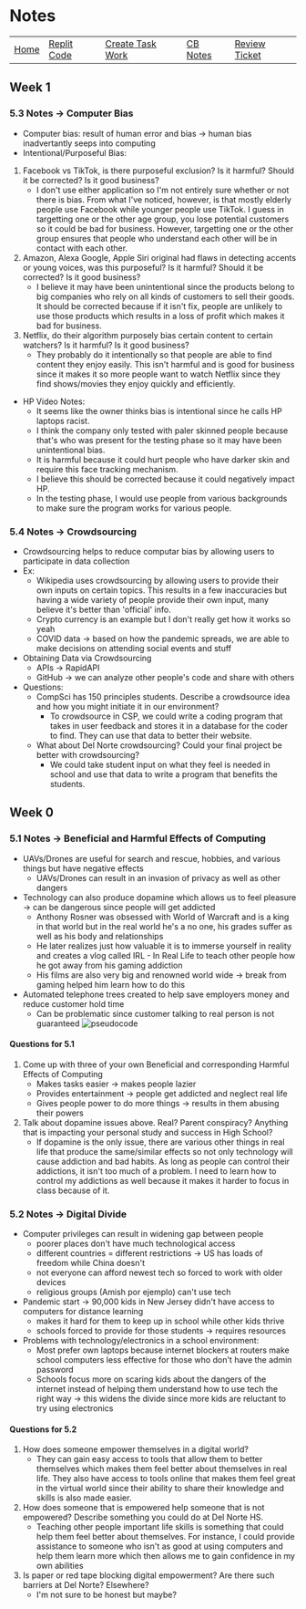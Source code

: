 # Notes

<!-- {% include navigation.html %} -->
<table>
     <tr>
         <td><a href="index">Home</a></td>
         <td><a href="code">Replit Code</a></td>
         <td><a href="create_task">Create Task Work</a></td>
         <td><a href="notes">CB Notes</a></td>
         <td><a href="https://github.com/PrishaB/Individual_Repo2.0/projects/1#card-79113428">Review Ticket</a></td>
     </tr>
 </table>

## Week 1
### 5.3 Notes -> Computer Bias
* Computer bias: result of human error and bias -> human bias inadvertantly seeps into computing
* Intentional/Purposeful Bias:
1. Facebook vs TikTok, is there purposeful exclusion? Is it harmful? Should it be corrected? Is it good business?
   * I don't use either application so I'm not entirely sure whether or not there is bias. From what I've noticed, however, is that mostly elderly people use Facebook while younger people use TikTok. I guess in targetting one or the other age group, you lose potential customers so it could be bad for business. However, targetting one or the other group ensures that people who understand each other will be in contact with each other.
2. Amazon, Alexa Google, Apple Siri original had flaws in detecting accents or young voices, was this purposeful? Is it harmful? Should it be corrected? Is it good business?
   * I believe it may have been unintentional since the products belong to big companies who rely on all kinds of customers to sell their goods. It should be corrected because if it isn't fix, people are unlikely to use those products which results in a loss of profit which makes it bad for business.
3. Netflix, do their algorithm purposely bias certain content to certain watchers? Is it harmful? Is it good business?
   * They probably do it intentionally so that people are able to find content they enjoy easily. This isn't harmful and is good for business since it makes it so more people want to watch Netflix since they find shows/movies they enjoy quickly and efficiently.

* HP Video Notes:
   * It seems like the owner thinks bias is intentional since he calls HP laptops racist.
   * I think the company only tested with paler skinned people because that's who was present for the testing phase so it may have been unintentional bias.
   * It is harmful because it could hurt people who have darker skin and require this face tracking mechanism.
   * I believe this should be corrected because it could negatively impact HP.
   * In the testing phase, I would use people from various backgrounds to make sure the program works for various people.

### 5.4 Notes -> Crowdsourcing
* Crowdsourcing helps to reduce computar bias by allowing users to participate in data collection
* Ex:
  * Wikipedia uses crowdsourcing by allowing users to provide their own inputs on certain topics. This results in a few inaccuracies but having a wide variety of people provide their own input, many believe it's better than 'official' info.
  * Crypto currency is an example but I don't really get how it works so yeah
  * COVID data -> based on how the pandemic spreads, we are able to make decisions on attending social events and stuff
* Obtaining Data via Crowdsourcing
  * APIs -> RapidAPI
  * GitHub -> we can analyze other people's code and share with others
* Questions:
  * CompSci has 150 principles students. Describe a crowdsource idea and how you might initiate it in our environment?
    * To crowdsource in CSP, we could write a coding program that takes in user feedback and stores it in a database for the coder to find. They can use that data to better their website.
  *  What about Del Norte crowdsourcing? Could your final project be better with crowdsourcing?
     * We could take student input on what they feel is needed in school and use that data to write a program that benefits the students.

## Week 0
### 5.1 Notes -> Beneficial and Harmful Effects of Computing
* UAVs/Drones are useful for search and rescue, hobbies, and various things but have negative effects 
   * UAVs/Drones can result in an invasion of privacy as well as other dangers
* Technology can also produce dopamine which allows us to feel pleasure -> can be dangerous since people will get addicted
   * Anthony Rosner was obsessed with World of Warcraft and is a king in that world but in the real world he's a no one, his grades suffer as well as his body and relationships
   * He later realizes just how valuable it is to immerse yourself in reality and creates a vlog called IRL - In Real Life to teach other people how he got away from his gaming addiction
   * His films are also very big and renowned world wide -> break from gaming helped him learn how to do this
* Automated telephone trees created to help save employers money and reduce customer hold time
   * Can be problematic since customer talking to real person is not guaranteed
   ![pseudocode](https://github.com/nighthawkcoders/nighthawk_csp/raw/master/static/assets/flowchart.png)

#### Questions for 5.1
1. Come up with three of your own Beneficial and corresponding Harmful Effects of Computing
   * Makes tasks easier -> makes people lazier
   * Provides entertainment -> people get addicted and neglect real life
   * Gives people power to do more things -> results in them abusing their powers
2. Talk about dopamine issues above. Real? Parent conspiracy? Anything that is impacting your personal study and success in High School?
   * If dopamine is the only issue, there are various other things in real life that produce the same/similar effects so not only technology will cause addiction and bad habits. As long as people can control their addictions, it isn't too much of a problem. I need to learn how to control my addictions as well because it makes it harder to focus in class because of it.


### 5.2 Notes -> Digital Divide
* Computer privileges can result in widening gap between people
   * poorer places don't have much technological access
   * different countries = different restrictions -> US has loads of freedom while China doesn't
   * not everyone can afford newest tech so forced to work with older devices
   * religious groups (Amish por ejemplo) can't use tech
* Pandemic start -> 90,000 kids in New Jersey didn't have access to computers for distance learning
   * makes it hard for them to keep up in school while other kids thrive
   * schools forced to provide for those students -> requires resources
* Problems with technology/electronics in a school environment:
   * Most prefer own laptops because internet blockers at routers make school computers less effective for those who don't have the admin password
   * Schools focus more on scaring kids about the dangers of the internet instead of helping them understand how to use tech the right way -> this widens the divide since more kids are reluctant to try using electronics

#### Questions for 5.2
1. How does someone empower themselves in a digital world?
   * They can gain easy access to tools that allow them to better themselves which makes them feel better about themselves in real life. They also have access to tools online that makes them feel great in the virtual world since their ability to share their knowledge and skills is also made easier.
2. How does someone that is empowered help someone that is not empowered? Describe something you could do at Del Norte HS.
   * Teaching other people important life skills is something that could help them feel better about themselves. For instance, I could provide assistance to someone who isn't as good at using computers and help them learn more which then allows me to gain confidence in my own abilities
3. Is paper or red tape blocking digital empowerment? Are there such barriers at Del Norte? Elsewhere?
   * I'm not sure to be honest but maybe?

